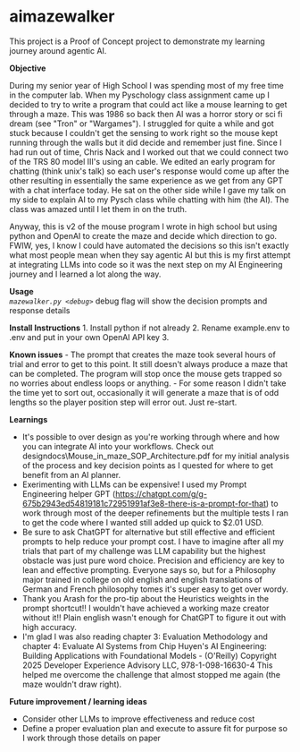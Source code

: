 # aimazewalker
This project is a Proof of Concept project to demonstrate my learning journey around agentic AI.

**Objective** 

During my senior year of High School I was spending most of my free time in the computer lab.   When my Pyschology class assignment came up
I decided to try to write a program that could act like a mouse learning to get through a maze.   This was 1986 so back then AI was a horror 
story or sci fi dream (see "Tron" or "Wargames").   I struggled for quite a while and got stuck because I couldn't get the sensing to work right
so the mouse kept running through the walls but it did decide and remember just fine.   Since I had run out of time, Chris Nack and I worked out
that we could connect two of the TRS 80 model III's using an cable.  We edited an early program for chatting (think unix's talk) so each user's 
response would come up after the other resulting in essentially the same experience as we get from any GPT with a chat interface today.   He sat 
on the other side while I gave my talk on my side to explain AI to my Pysch class while chatting with him (the AI).   The class was amazed until
I let them in on the truth.

Anyway, this is v2 of the mouse program I wrote in high school but using python and OpenAI to create the maze and decide which direction to go.   
FWIW, yes, I know I could have automated the decisions so this isn't exactly what most people mean when they say agentic AI but this is my first 
attempt at integrating LLMs into code so it was the next step on my AI Engineering journey and I learned a lot along the way.

**Usage**  
    *`mazewalker.py <debug>`*
    debug flag will show the decision prompts and response details

**Install Instructions**
    1. Install python if not already
    2. Rename example.env to .env and put in your own OpenAI API key
    3. 

**Known issues**
    - The prompt that creates the maze took several hours of trial and error to get to this point.   It still doesn't always produce a maze that 
    can be completed.  The program will stop once the mouse gets trapped so no worries about endless loops or anything.
    - For some reason I didn't take the time yet to sort out, occasionally it will generate a maze that is of odd lengths so the player position step will error out.   Just re-start.

**Learnings** 
- It's possible to over design as you're working through where and how you can integrate AI into your workflows.   Check out designdocs\Mouse_in_maze_SOP_Architecture.pdf for my initial analysis of the process and key decision points as I quested for where to get benefit from an AI planner.
- Exerimenting with LLMs can be expensive!  I used my Prompt Engineering helper GPT (https://chatgpt.com/g/g-675b2943ed54819181c72951991af3e8-there-is-a-prompt-for-that) to work through most of the deeper refinements but the multiple tests I ran to get the code where I wanted still added up quick to $2.01 USD.   
- Be sure to ask ChatGPT for alternative but still effective and efficient prompts to help reduce your prompt cost.  I have to imagine after all my trials that part of my challenge was LLM capability but the highest obstacle was just pure word choice.   Precision and efficiency are key to lean and effective prompting.  Everyone says so, but for a Philosophy major trained in college on old english and english translations of German and French philosophy tomes it's super easy to get over wordy.
- Thank you Arash for the pro-tip about the Heuristics weights in the prompt shortcut!!   I wouldn't have achieved a working maze creator without it!! Plain english wasn't enough for ChatGPT to figure it out with high accuracy.
- I'm glad I was also reading chapter 3: Evaluation Methodology and chapter 4: Evaluate AI Systems from Chip Huyen's AI Engineering: Building Applications with Foundational Models - (O'Reilly) Copyright 2025 Developer Experience Advisory LLC, 978-1-098-16630-4   This helped me overcome the challenge that almost stopped me again (the maze wouldn't draw right).

**Future improvement / learning ideas**
- Consider other LLMs to improve effectiveness and reduce cost
- Define a proper evaluation plan and execute to assure fit for purpose so I work through those details on paper 